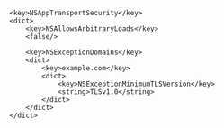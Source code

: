 
    <key>NSAppTransportSecurity</key>
    <dict>
        <key>NSAllowsArbitraryLoads</key>
        <false/>

        <key>NSExceptionDomains</key>
        <dict>
            <key>example.com</key>
            <dict>
                <key>NSExceptionMinimumTLSVersion</key>
                <string>TLSv1.0</string>
            </dict>
        </dict>
    </dict>
